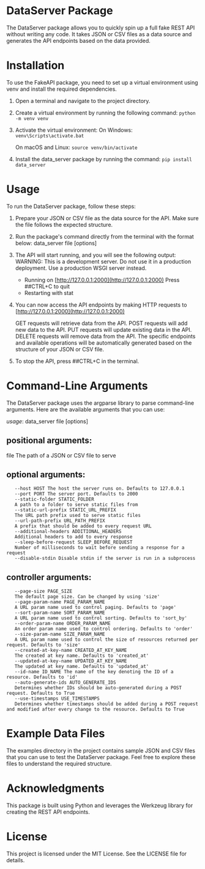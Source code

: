 # DataServer Package

The DataServer package allows you to quickly spin up a full fake REST API without writing any code. It takes JSON or CSV files as a data source and generates the API endpoints based on the data provided.

# Installation

To use the FakeAPI package, you need to set up a virtual environment using venv and install the required dependencies.

1. Open a terminal and navigate to the project directory.

2. Create a virtual environment by running the following command:
   `python -m venv venv`

3. Activate the virtual environment:
   On Windows:
   `venv\Scripts\activate.bat`

   On macOS and Linux:
   `source venv/bin/activate`

4. Install the data_server package by running the command:
   `pip install data_server`

# Usage

To run the DataServer package, follow these steps:

1. Prepare your JSON or CSV file as the data source for the API. Make sure the file follows the expected structure.

2. Run the package's command directly from the terminal with the format below:
   data_server file [options]
3. The API will start running, and you will see the following output:
   WARNING: This is a development server. Do not use it in a production deployment. Use a production WSGI server instead.

   - Running on [http://127.0.0.1:2000](http://127.0.0.1:2000)
     Press ##CTRL+C to quit
   - Restarting with stat

4. You can now access the API endpoints by making HTTP requests to [http://127.0.0.1:2000](http://127.0.0.1:2000)

   GET requests will retrieve data from the API.
   POST requests will add new data to the API.
   PUT requests will update existing data in the API.
   DELETE requests will remove data from the API.
   The specific endpoints and available operations will be automatically generated based on the structure of your JSON or CSV file.

5. To stop the API, press ##CTRL+C in the terminal.

# Command-Line Arguments

The DataServer package uses the argparse library to parse command-line arguments. Here are the available arguments that you can use:

_usage_: data_server file [options]

## positional arguments:

file The path of a JSON or CSV file to serve

## optional arguments:

```
   --host HOST The host the server runs on. Defaults to 127.0.0.1
   --port PORT The server port. Defaults to 2000
   --static-folder STATIC_FOLDER
   A path to a folder to serve static files from
   --static-url-prefix STATIC_URL_PREFIX
   The URL path prefix used to serve static files
   --url-path-prefix URL_PATH_PREFIX
   A prefix that should be added to every request URL
   --additional-headers ADDITIONAL_HEADERS
   Additional headers to add to every response
   --sleep-before-request SLEEP_BEFORE_REQUEST
   Number of milliseconds to wait before sending a response for a request
   --disable-stdin Disable stdin if the server is run in a subprocess
```

## controller arguments:

```
   --page-size PAGE_SIZE
   The default page size. Can be changed by using 'size'
   --page-param-name PAGE_PARAM_NAME
   A URL param name used to control paging. Defaults to 'page'
   --sort-param-name SORT_PARAM_NAME
   A URL param name used to control sorting. Defaults to 'sort_by'
   --order-param-name ORDER_PARAM_NAME
   An order param name used to control ordering. Defaults to 'order'
   --size-param-name SIZE_PARAM_NAME
   A URL param name used to control the size of resources returned per request. Defaults to 'size'
   --created-at-key-name CREATED_AT_KEY_NAME
   The created at key name. Defaults to 'created_at'
   --updated-at-key-name UPDATED_AT_KEY_NAME
   The updated at key name. Defaults to 'updated_at'
   --id-name ID_NAME The name of the key denoting the ID of a resource. Defaults to 'id'
   --auto-generate-ids AUTO_GENERATE_IDS
   Determines whether IDs should be auto-generated during a POST request. Defaults to True
   --use-timestamps USE_TIMESTAMPS
   Determines whether timestamps should be added during a POST request and modified after every change to the resource. Defaults to True
```

# Example Data Files

The examples directory in the project contains sample JSON and CSV files that you can use to test the DataServer package. Feel free to explore these files to understand the required structure.

# Acknowledgments

This package is built using Python and leverages the Werkzeug library for creating the REST API endpoints.

# License

This project is licensed under the MIT License. See the LICENSE file for details.
